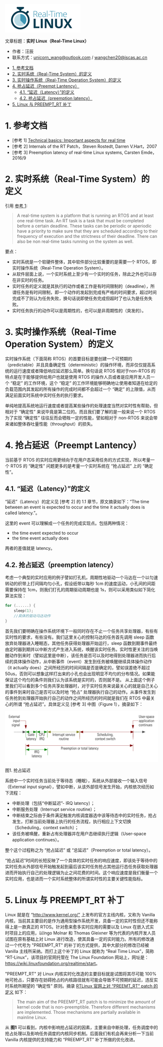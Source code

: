 ![](./diagrams/RTLinux.png)

文章标题：**实时 Linux（Real-Time Linux）**

- 作者：汪辰
- 联系方式：<unicorn_wang@outlook.com> / <wangchen20@iscas.ac.cn>


<!-- TOC -->

- [1. 参考文档](#1-参考文档)
- [2. 实时系统（Real-Time System）的定义](#2-实时系统real-time-system的定义)
- [3. 实时操作系统（Real-Time Operation System）的定义](#3-实时操作系统real-time-operation-system的定义)
- [4. 抢占延迟（Preempt Lantency）](#4-抢占延迟preempt-lantency)
	- [4.1. “延迟（Latency）”的定义](#41-延迟latency的定义)
	- [4.2. 抢占延迟（preemption latency）](#42-抢占延迟preemption-latency)
- [5. Linux 与 PREEMPT_RT 补丁](#5-linux-与-preempt_rt-补丁)

<!-- /TOC -->


# 1. 参考文档 

- [参考 1] [Technical basics: Important aspects for real time][1]
- [参考 2] Internals of the RT Patch，Steven Rostedt, Darren V.Hart，2007
- [参考 3] Preemption latency of real-time Linux systems, Carsten Emde，2016/9

# 2. 实时系统（Real-Time System）的定义

引用 [参考 1][1]:

> A real-time system is a platform that is running an RTOS and at least one real-time task. An RT task is a task that must be completed before a certain deadline. These tasks can be periodic or aperiodic have a priority to make sure that they are scheduled according to their frequency of execution and the strictness of their deadline. There can also be non real-time tasks running on the system as well.

要点：
- 实时系统是一个软硬件整体，其中软件部分比较重要的是需要一个 RTOS，即实时操作系统（Real-Time Operation System）。
- 从软件层面上说，一个实时系统上至少有一个实时的任务，除此之外也可以存在非实时的任务。
- 实时任务的定义就是其执行的动作或者工作是有时间限制的（deadline），所谓任务是有时间限制，即一个动作的发起到完成有严格的时间要求，超过时间完成不了则认为任务失败，换句话说即使任务完成但超时了也认为是任务失败。
- 实时任务执行的动作可以是周期性的，也可以是非周期性的（突发的）。

# 3. 实时操作系统（Real-Time Operation System）的定义

实时操作系统（下面简称 RTOS）的首要目标是要创建一个可预期的（predictable）并且具备确定性（deterministic）的操作环境，而非仅仅提高系统的运行速度或者降低响应延迟那么简单。换句话说 RTOS 相对于non-RTOS 的特点是在于能够提供给用户也就是使用 RTOS 的操作人员或者是应用开发人员一个 “稳定” 的工作环境，这个 “稳定” 的工作环境能够明确地让使用者知道在给定的负载范围内其发起的所有操作的完成时间都不会超过一个 “确定” 的上限值，从而满足前面实时系统中实时任务的执行要求。

单纯地提高系统地运行速度或者提高某些操作的处理速度当然对实时性有帮助，但相对于 “确定性” 来说毕竟是第二位的。而且我们要了解的是一般来说一个 RTOS 为了实现 “确定性” 往往反而会牺牲一定的性能，譬如相对于 non-RTOS 来说会带来诸如整体吞吐量性能（throughput）的损失。

# 4. 抢占延迟（Preempt Lantency）

当前基于 RTOS 的实时应用更倾向于在用户态采用任务的方式实现，所以考量一个 RTOS 的 “确定性” 问题更多的是考量一个实时系统在 “抢占延迟” 上的 “确定性”。

## 4.1. “延迟（Latency）”的定义

“延迟”（Latency）的定义见 [参考 2] 的 1.1 章节，原文摘录如下：“The time between an event is expected to occur and the time it actually does is called latency.”。

这里的 event 可以理解成一个任务的完成实现点。包括两种情况：
- the time event expected to occur
- the time event actually does

两者的差值就是 latency。

## 4.2. 抢占延迟（preemption latency）

考虑一个典型的实时应用的例子譬如打孔机，周期性地驱动一个马达在一个以匀速转动的织带上打间隔均匀小孔，假设纸带以每秒 1cm 的速度运动，小孔间的间距需要保持在 1cm，则我们打孔的周期驱动周期也是 1s，则可以采用类似如下简化算法实现：

```cpp
for (......) {
	sleep(1);
	//具体的驱动马达动作
}
```

首先我们要明确在操作系统环境下一般同时存在不止一个任务共享处理器，有些有实时性的要求，有些没有。我们这里关心的控制马达的任务首先调用 sleep 函数放弃处理器进入睡眠态，其他任务获得处理器开始运行，sleep 函数到期事件最终由定时器到期并以中断方式产生进入系统，唤醒该实时任务。实时性更关注的当唤醒动作到来时（譬如这里是中断），该任务是否可以及时地得到处理器进而执行后续的具体操作动作，从中断事件（event）发生到任务被唤醒继续具体操作动作（it actually does）之间所经历的时间间隔是否是确定的，譬如误差绝不超过 50us，否则可以想象这样打出来的小孔也会出现明显不均匀的分布情况。如果能保证这个均匀的条件则我们认为该系统是实时的，否则就不是。
从上面这个例子里我们可以看到多个任务共享处理器时，对于实时任务来说最关心的就是自己关心的事件到来时自己是否可以及时地 “抢占” 处理器执行自己的动作。从事件发生到任务抢到处理器开始执行自己的动作之间所经历的时间就是我们在 RTOS 中最关心的所谓 “抢占延迟”。具体定义见 [参考 3] 中图（Figure 1），摘录如下：

![](./diagrams/20230727-rt-linux/preempt-latency.png)

图1. 抢占延迟

系统中一个实时任务当前处于等待态（睡眠），系统从外部接收一个输入信号（External input signal），譬如中断，从该外部信号发生开始，内核依次经历如下流程：
- 中断处理（包括“中断延迟”- IRQ latency）；
- 中断服务处理（Interrupt service routine）；
- 中断结束之际由于条件满足触发内核调度器选中该等待态中的实时任务，抢占发生，打断当前处理器上执行的任务流程，执行相应上下文切换（Scheduling，context switch）；
- 该任务被唤醒，重新占有处理器并在用户态继续执行逻辑（User-space application continues）。

整个这个过程称之为 “抢占延迟” 或 “总延迟”（Preemption or total latency）。

“抢占延迟”时间的长短反映了一个具体的实时任务的响应速度，即该处于等待中的实时任务从外部信号开始触发起到最后该实时任务抢占其他运行态任务获取处理器进而开始执行自己的处理逻辑为止之间花费的时间。这个响应速度是我们衡量一个实时应用，也是进而一个实时系统整体的所谓实时性的主要关键性能指标。

# 5. Linux 与 PREEMPT_RT 补丁

Linux 就是在 “http://www.kernel.org/” 上发布的官方主线内核，又称为 Vanilla 内核，当前其主要目的是作为通用型操作系统开发，具备一定的实时性但还不能称得上是一款真正的 RTOS。针对愈来愈多实时应用的需要以及 Linux 在嵌入式实时项目上的应用，以Ingo Molnar 和 Thomas Gleixner 等为代表的内核开发人员试图在原有基础上对 Linux 进行改造，使其具备一定的实时能力。所有的修改通过一个代号为 "PREEMPT_RT" 的补丁的方式提供，其中大部分的修改已经被 Vanilla 主线所采纳。而打上这个补丁的 Linux 就称为 “Real Time Linux”，简称 “RT-Linux”，该项目的官网托管在 The Linux Foundation 网站上，网址是：<https://wiki.linuxfoundation.org/realtime/start>。

"PREEMPT_RT" 对 Linux 内核实时化改造的主要目标就是试图将其尽可能 100% 地可抢占，只要存在妨碍抢占的内核路径就有可能会导致不可预期的延迟，违反实时系统所期望的 “确定性” 原则。摘录 [RTLinux 官网上对 “PREEMT_RT” patch 的定义][2] 如下：

> The main aim of the PREEMPT_RT patch is to minimize the amount of kernel code that is non-preemptible. Therefore different mechanisms are implemented. Those mechanisms are partially available in mainline Linux.

从 **图1** 可以看到，内核中影响抢占延迟的因素，主要来自中断处理，任务调度中的抢占处理以及影响任务调度的内核同步机制。后面我们有机会再来分析一下当前 Vanilla 内核提供的支持能力和 “PREEMPT_RT” 补丁所做的优化改进。

[1]:https://wiki.linuxfoundation.org/realtime/documentation/technical_basics/start
[2]:https://wiki.linuxfoundation.org/realtime/documentation/technical_details/start

